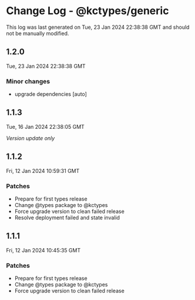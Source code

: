 # Change Log - @kctypes/generic

This log was last generated on Tue, 23 Jan 2024 22:38:38 GMT and should not be manually modified.

## 1.2.0
Tue, 23 Jan 2024 22:38:38 GMT

### Minor changes

- upgrade dependencies [auto]

## 1.1.3
Tue, 16 Jan 2024 22:38:05 GMT

_Version update only_

## 1.1.2
Fri, 12 Jan 2024 10:59:31 GMT

### Patches

- Prepare for first types release
- Change @types package to @kctypes
- Force upgrade version to clean failed release
- Resolve deployment failed and state invalid

## 1.1.1
Fri, 12 Jan 2024 10:45:35 GMT

### Patches

- Prepare for first types release
- Change @types package to @kctypes
- Force upgrade version to clean failed release

